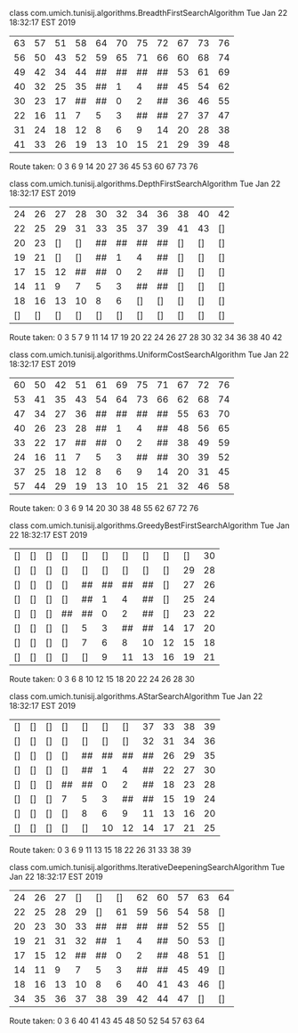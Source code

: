 class com.umich.tunisij.algorithms.BreadthFirstSearchAlgorithm
Tue Jan 22 18:32:17 EST 2019

|    |    |    |    |    |    |    |    |    |    |    |
|----|----|----|----|----|----|----|----|----|----|----|
| 63 | 57 | 51 | 58 | 64 | 70 | 75 | 72 | 67 | 73 | 76 |
| 56 | 50 | 43 | 52 | 59 | 65 | 71 | 66 | 60 | 68 | 74 |
| 49 | 42 | 34 | 44 | ## | ## | ## | ## | 53 | 61 | 69 |
| 40 | 32 | 25 | 35 | ## | 1  | 4  | ## | 45 | 54 | 62 |
| 30 | 23 | 17 | ## | ## | 0  | 2  | ## | 36 | 46 | 55 |
| 22 | 16 | 11 | 7  | 5  | 3  | ## | ## | 27 | 37 | 47 |
| 31 | 24 | 18 | 12 | 8  | 6  | 9  | 14 | 20 | 28 | 38 |
| 41 | 33 | 26 | 19 | 13 | 10 | 15 | 21 | 29 | 39 | 48 |

Route taken: 0	3	6	9	14	20	27	36	45	53	60	67	73	76

class com.umich.tunisij.algorithms.DepthFirstSearchAlgorithm
Tue Jan 22 18:32:17 EST 2019

|    |    |    |    |    |    |    |    |    |    |    |
|----|----|----|----|----|----|----|----|----|----|----|
| 24 | 26 | 27 | 28 | 30 | 32 | 34 | 36 | 38 | 40 | 42 |
| 22 | 25 | 29 | 31 | 33 | 35 | 37 | 39 | 41 | 43 | [] |
| 20 | 23 | [] | [] | ## | ## | ## | ## | [] | [] | [] |
| 19 | 21 | [] | [] | ## | 1  | 4  | ## | [] | [] | [] |
| 17 | 15 | 12 | ## | ## | 0  | 2  | ## | [] | [] | [] |
| 14 | 11 | 9  | 7  | 5  | 3  | ## | ## | [] | [] | [] |
| 18 | 16 | 13 | 10 | 8  | 6  | [] | [] | [] | [] | [] |
| [] | [] | [] | [] | [] | [] | [] | [] | [] | [] | [] |

Route taken: 0	3	5	7	9	11	14	17	19	20	22	24	26	27	28	30	32	34	36	38	40	42

class com.umich.tunisij.algorithms.UniformCostSearchAlgorithm
Tue Jan 22 18:32:17 EST 2019

|    |    |    |    |    |    |    |    |    |    |    |
|----|----|----|----|----|----|----|----|----|----|----|
| 60 | 50 | 42 | 51 | 61 | 69 | 75 | 71 | 67 | 72 | 76 |
| 53 | 41 | 35 | 43 | 54 | 64 | 73 | 66 | 62 | 68 | 74 |
| 47 | 34 | 27 | 36 | ## | ## | ## | ## | 55 | 63 | 70 |
| 40 | 26 | 23 | 28 | ## | 1  | 4  | ## | 48 | 56 | 65 |
| 33 | 22 | 17 | ## | ## | 0  | 2  | ## | 38 | 49 | 59 |
| 24 | 16 | 11 | 7  | 5  | 3  | ## | ## | 30 | 39 | 52 |
| 37 | 25 | 18 | 12 | 8  | 6  | 9  | 14 | 20 | 31 | 45 |
| 57 | 44 | 29 | 19 | 13 | 10 | 15 | 21 | 32 | 46 | 58 |	

Route taken: 0	3	6	9	14	20	30	38	48	55	62	67	72	76

class com.umich.tunisij.algorithms.GreedyBestFirstSearchAlgorithm
Tue Jan 22 18:32:17 EST 2019

|    |    |    |    |    |    |    |    |    |    |    |
|----|----|----|----|----|----|----|----|----|----|----|
| [] | [] | [] | [] | [] | [] | [] | [] | [] | [] | 30 |
| [] | [] | [] | [] | [] | [] | [] | [] | [] | 29 | 28 |
| [] | [] | [] | [] | ## | ## | ## | ## | [] | 27 | 26 |
| [] | [] | [] | [] | ## | 1  | 4  | ## | [] | 25 | 24 |
| [] | [] | [] | ## | ## | 0  | 2  | ## | [] | 23 | 22 |
| [] | [] | [] | [] | 5  | 3  | ## | ## | 14 | 17 | 20 |
| [] | [] | [] | [] | 7  | 6  | 8  | 10 | 12 | 15 | 18 |
| [] | [] | [] | [] | [] | 9  | 11 | 13 | 16 | 19 | 21 |	

Route taken: 0	3	6	8	10	12	15	18	20	22	24	26	28	30

class com.umich.tunisij.algorithms.AStarSearchAlgorithm
Tue Jan 22 18:32:17 EST 2019

|    |    |    |    |    |    |    |    |    |    |    |
|----|----|----|----|----|----|----|----|----|----|----|
| [] | [] | [] | [] | [] | [] | [] | 37 | 33 | 38 | 39 |
| [] | [] | [] | [] | [] | [] | [] | 32 | 31 | 34 | 36 |
| [] | [] | [] | [] | ## | ## | ## | ## | 26 | 29 | 35 |
| [] | [] | [] | [] | ## | 1  | 4  | ## | 22 | 27 | 30 |
| [] | [] | [] | ## | ## | 0  | 2  | ## | 18 | 23 | 28 |
| [] | [] | [] | 7  | 5  | 3  | ## | ## | 15 | 19 | 24 |
| [] | [] | [] | [] | 8  | 6  | 9  | 11 | 13 | 16 | 20 |
| [] | [] | [] | [] | [] | 10 | 12 | 14 | 17 | 21 | 25 |	

Route taken: 0	3	6	9	11	13	15	18	22	26	31	33	38	39

class com.umich.tunisij.algorithms.IterativeDeepeningSearchAlgorithm
Tue Jan 22 18:32:17 EST 2019

|    |    |    |    |    |    |    |    |    |    |    |
|----|----|----|----|----|----|----|----|----|----|----|
| 24 | 26 | 27 | [] | [] | [] | 62 | 60 | 57 | 63 | 64 |
| 22 | 25 | 28 | 29 | [] | 61 | 59 | 56 | 54 | 58 | [] |
| 20 | 23 | 30 | 33 | ## | ## | ## | ## | 52 | 55 | [] |
| 19 | 21 | 31 | 32 | ## | 1  | 4  | ## | 50 | 53 | [] |
| 17 | 15 | 12 | ## | ## | 0  | 2  | ## | 48 | 51 | [] |
| 14 | 11 | 9  | 7  | 5  | 3  | ## | ## | 45 | 49 | [] |
| 18 | 16 | 13 | 10 | 8  | 6  | 40 | 41 | 43 | 46 | [] |
| 34 | 35 | 36 | 37 | 38 | 39 | 42 | 44 | 47 | [] | [] |

Route taken: 0	3	6	40	41	43	45	48	50	52	54	57	63	64
